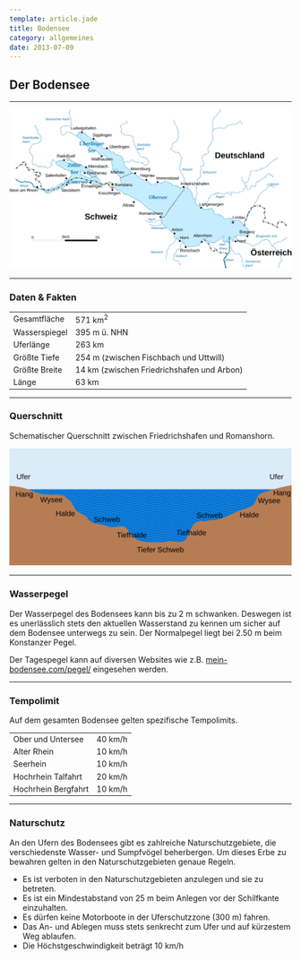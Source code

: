 ```yaml
---
template: article.jade
title: Bodensee
category: allgemeines
date: 2013-07-09
---
```


## Der Bodensee

---

![Der Bodensee](img/bodensee.svg "Der Bodensee")

---

### Daten & Fakten

|||
----------------|----------------------------------------------
Gesamtfläche    | 571 km<sup>2</sup>
Wasserspiegel   | 395 m ü. NHN
Uferlänge       | 263 km
Größte Tiefe    | 254 m (zwischen Fischbach und Uttwill)
Größte Breite   | 14 km (zwischen Friedrichshafen und Arbon)
Länge           | 63 km

---

### Querschnitt

Schematischer Querschnitt zwischen Friedrichshafen und Romanshorn.

![Querschnitt des Bodensees](img/querschnitt.svg "Querschnitt des Bodensees")

---

### Wasserpegel

Der Wasserpegel des Bodensees kann bis zu 2 m schwanken. Deswegen ist es unerlässlich
stets den aktuellen Wasserstand zu kennen um sicher auf dem Bodensee unterwegs zu sein.
Der Normalpegel liegt bei 2.50 m beim Konstanzer Pegel.

Der Tagespegel kann auf diversen Websites wie z.B.
[mein-bodensee.com/pegel/](http://mein-bodensee.com/pegel/)
eingesehen werden.

---

### Tempolimit

Auf dem gesamten Bodensee gelten spezifische Tempolimits.

|||
--------------------|--------
Ober und Untersee   | 40 km/h
Alter Rhein         | 10 km/h
Seerhein            | 10 km/h
Hochrhein Talfahrt  | 20 km/h
Hochrhein Bergfahrt | 10 km/h

---

### Naturschutz

An den Ufern des Bodensees gibt es zahlreiche Naturschutzgebiete,
die verschiedenste Wasser- und Sumpfvögel beherbergen.
Um dieses Erbe zu bewahren gelten in den Naturschutzgebieten genaue Regeln.

-   Es ist verboten in den Naturschutzgebieten anzulegen und sie zu betreten.
-   Es ist ein Mindestabstand von 25 m beim Anlegen vor der Schilfkante einzuhalten.
-   Es dürfen keine Motorboote in der Uferschutzzone (300 m) fahren.
-   Das An- und Ablegen muss stets senkrecht zum Ufer und auf kürzestem Weg ablaufen.
-   Die Höchstgeschwindigkeit beträgt 10 km/h